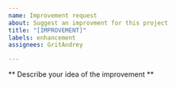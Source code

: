 ```yaml
---
name: Improvement request
about: Suggest an improvment for this project
title: "[IMPROVEMENT]"
labels: enhancement
assignees: GritAndrey

---
```


** Describe your idea of the improvement **
